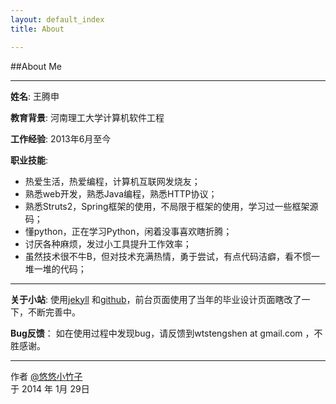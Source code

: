 ```yaml
---
layout: default_index
title: About

---
```

##About Me

-----

**姓名**: 王腾申

**教育背景**: 河南理工大学计算机软件工程

**工作经验**:  2013年6月至今

**职业技能**: 

- 热爱生活，热爱编程，计算机互联网发烧友；
- 熟悉web开发，熟悉Java编程，熟悉HTTP协议；
- 熟悉Struts2，Spring框架的使用，不局限于框架的使用，学习过一些框架源码；     
- 懂python，正在学习Python，闲着没事喜欢瞎折腾；
- 讨厌各种麻烦，发过小工具提升工作效率；      
- 虽然技术很不牛B，但对技术充满热情，勇于尝试，有点代码洁癖，看不惯一堆一堆的代码；

------

**关于小站**:  使用[jekyll][0] 和[github][1]，前台页面使用了当年的毕业设计页面瞎改了一下，不断完善中。

**Bug反馈**： 如在使用过程中发现bug，请反馈到wtstengshen at gmail.com ，不胜感谢。

------

作者 [@悠悠小竹子][2]     
于 2014 年 1月 29日    

[0]:http://www.jekyllrb.com
[1]:https://github.com/wtstengshen
[2]:http://weibo.com/wtstengshencom

